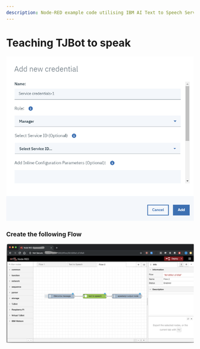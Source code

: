 ```yaml
---
description: Node-RED example code utilising IBM AI Text to Speech Service
---
```


# Teaching TJBot to speak

![TJBot Text to Speech](../.gitbook/assets/image%20%283%29.png)

### Create the following Flow

![Text to Speech Flow](../.gitbook/assets/image%20%2818%29.png)





